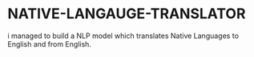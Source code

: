# NATIVE-LANGAUGE-TRANSLATOR
i managed to build a NLP model which translates Native Languages to English and from English.
